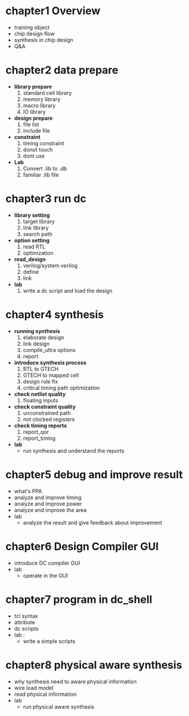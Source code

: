 # chapter1 Overview
-  training object
-  chip design flow
-  synthesis in chip design
- Q&A
# chapter2 data prepare 
- **library prepare**
	1. standard cell library
	2. memory library
	3. macro library
	4. IO library
- **design prepare**
	1. file list
	2. include file
- **constraint**
	1. timing constraint
	2. donot touch
	3. dont use
- **Lab**
	1. Convert .lib to .db
	2. familiar .lib file
# chapter3 run dc
- **library setting**
	1. target library
	2. link library
	3. search path
- **option setting**
	1. read RTL
	2. optimization
- **read_design**
	1. verilog/system verilog
	2. define
	3. link
- **lab**
	1. write a dc script and load the design 

# chapter4 synthesis 
- **running synthesis**
	1. elaborate design
	2. link design
	3. compile_ultra options
	4. report
- **introduce synthesis process**
	1. RTL to GTECH
	2. GTECH to mapped cell
	3. design rule fix
	4. critical timing path optimization
- **check netlist quality**
	1.	floating inputs
- **check constraint quality**
	1. unconstrained path
	2. not clocked registers
- **check timing reports**
	1. report_qor
	2. report_timing
- **lab**
	- run synthesis and understand the reports
# chapter5 debug and improve result
- what's PPA
- analyze and improve timing
- analyze and improve power
- analyze and improve the area
- lab
	- analyze the result and give feedback about improvement
# chapter6 Design Compiler GUI
- introduce DC compiler GUI
- lab 
	- operate in the GUI	

# chapter7 program in dc_shell
- tcl syntax
- attribute 
- dc scripts
- lab :
	-	 write a simple scripts
# chapter8 physical aware synthesis
- why synthesis need to aware physical information
- wire load model
- read physical information
- lab 
	- run  physical aware synthesis
